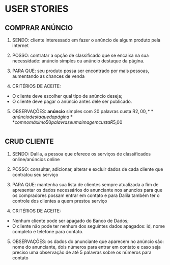 # USER STORIES


## COMPRAR ANÚNCIO
1. SENDO: cliente interessado em fazer o anúncio de algum produto pela internet

2. POSSO: contratar a opção de classificado que se encaixa na sua necessidade: anúncio simples ou anúncio destaque da página.

3. PARA QUE: seu produto possa ser encontrado por mais pessoas, aumentando as chances de venda

4. CRITÉRIOS DE ACEITE:
- O cliente deve escolher qual tipo de anúncio deseja;
- O cliente deve pagar o anúncio antes dele ser publicado.

5. OBSERVAÇÕES: **anúncio** simples com 20 palavras custa R$2,00, **anúncio destaque da página** com no máximo 50 palavras e uma imagem custa R$5,00


#


## CRUD CLIENTE
1. SENDO: Dalila, a pessoa que oferece os serviços de classificados online/anúncios online

2. POSSO: consultar, adicionar, alterar e excluir dados de cada cliente que contratou seu serviço

3. PARA QUE: mantenha sua lista de clientes sempre atualizada a fim de apresentar os dados necessários do anunciante nos anuncios para que os compradores possam entrar em contato e para Dalila também ter o controle dos clientes a quem prestou serviço

4. CRITÉRIOS DE ACEITE:
- Nenhum cliente pode ser apagado do Banco de Dados;
- O cliente não pode ter nenhum dos seguintes dados apagados: id, nome completo e telefone para contato.

5. OBSERVAÇÕES: os dados do anunciante que aparecem no anúncio são: nome do anunciante, dois números para entrar em contato e caso seja preciso uma observação de até 5 palavras sobre os números para contato